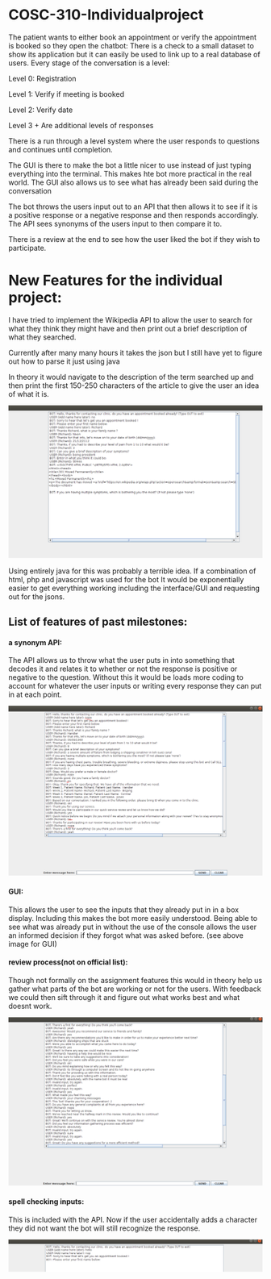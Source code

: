 # COSC-310-Individualproject

The patient wants to either book an appointment or verify the appointment is booked so they open the chatbot:
There is a check to a small dataset to show its application but it can easily be used to link up to a real database of users.
Every stage of the conversation is a level:

Level 0: Registration

Level 1: Verify if meeting is booked

Level 2: Verify date

Level 3 + Are additional levels of responses 

There is a run through a level system where the user responds to questions and continues until completion. 

The GUI is there to make the bot a little nicer to use instead of just typing everything into the terminal. This makes hte bot more practical in the real world. The GUI also allows us to see what has already been said during the conversation

The bot throws the users input out to an API that then allows it to see if it is a positive response or a negative response and then responds accordingly. The API sees synonyms of the users input to then compare it to. 

There is a review at the end to see how the user liked the bot if they wish to participate.

# New Features for the individual project:
I have tried to implement the Wikipedia API to allow the user to search for what they think they might have and then print out a brief description of what they searched.

Currently after many many hours it takes the json but I still have yet to figure out how to parse it just using java

In theory it would navigate to the description of the term searched up and then print the first 150-250 characters of the article to give the user an idea of what it is.

![](images/wikitest.png)

Using entirely java for this was probably a terrible idea. If a combination of html, php and javascript was used for the bot It would be exponentially easier to get everything working including the interface/GUI and requesting out for the jsons. 

## List of features of past milestones:

#### a synonym API:
The API allows us to throw what the user puts in into something that decodes it and relates it to whether or not the response is positive or negative to the question. Without this it would be loads more coding to account for whatever the user inputs or writing every response they can put in at each point. 

![](images/ShowingAPI.png)


#### GUI:
This allows the user to see the inputs that they already put in in a box display. Including this makes the bot more easily understood. Being able to see what was already put in without the use of the console allows the user an informed decision if they forgot what was asked before. (see above image for GUI)

#### review process(not on official list):
Though not formally on the assignment features this would in theory help us gather what parts of the bot are working or not for the users. With feedback we could then sift through it and figure out what works best and what doesnt work. 

![](images/midReview.png)


#### spell checking inputs:
This is included with the API. Now if the user accidentally adds a character they did not want the bot will still recognize the response. 

![](images/spellCheck.png)


